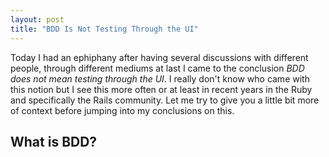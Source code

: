 ```yaml
---
layout: post
title: "BDD Is Not Testing Through the UI"
---
```


Today I had an ephiphany after having several discussions with different
people, through different mediums at last I came to the conclusion *BDD does
not mean testing through the UI*. I really don't know who came with this notion
but I see this more often or at least in recent years in the Ruby and
specifically the Rails community. Let me try to give you a little bit more of
context before jumping into my conclusions on this. 

## What is BDD?
